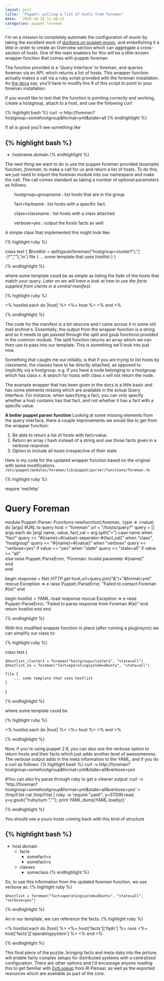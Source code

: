 ```yaml
---
layout: post
title:  "Puppet: pulling a list of hosts from foreman"
date:   2010-10-25 11:48:13
categories: puppet foreman
---
```


I'm on a mission to completely automate the configuration of munin by taking the excellent work of <a href="http://github.com/duritong/puppet-munin">duritong on puppet-munin</a>, and embellishing it a little in order to create an Overview section which can aggregate a cross-section of hosts. One of the main enablers for this will be a little-known wrapper function that comes with puppet-foreman.

The function provided is a 'Query Interface' to foreman, and queries foreman via an API, which returns a list of hosts. This wrapper function actually makes a call via a ruby script provided with the foreman installation. As <a href="http://theforeman.org/wiki/foreman/Query_Interface">the docs</a> say, you'll have to modify line 8 of this script to point to your foreman installation.

If you would like to test that the function is pointing correctly and working, create a hostgroup, attach to a host, and use the following curl:

{% highlight bash %}
curl -v http://foreman?hostgroup=somehostgroup&format=yml&state=all
{% endhighlight %}

If all is good you'll see something like

{% highlight bash %}
---
  - hostname.domain
{% endhighlight %}

The next thing we want to do is use the puppet-foreman provided (example) function, <em>foreman</em>, to make a call for us and return a list of hosts. To do this, we just need to import the foreman module into our namespace and make the call. The call comes standard as taking a number of optional parameters as follows:
<p style="padding-left:30px;">hostgroup=groupname : list hosts that are in the group</p>
<p style="padding-left:30px;">fact=factname : list hosts with a specific fact.</p>
<p style="padding-left:30px;">class=classname : list hosts with a class attached</p>
<p style="padding-left:30px;">verbose=yes : output the hosts facts as well</p>
A simple class that implemented this might look like:

{% highlight ruby %}

class test {
    $hostlist = split(gsub(foreman("hostgroup=cluster1"),"[ -]*",""),'\n')
    file {
        ... some template that uses hostlist
    }
}

{% endhighlight %}

where some template could be as simple as listing the fqdn of the hosts that match your query.<em> Later on we will have a look at how to use the facts supplied from clients in a central manifest.</em>

{% highlight ruby %}

<% hostlist.each do |host| %>
    <%= host %>
<% end >%

{% endhighlight %}

The code for the manifest is a bit obscure and I came across it in some old mail archive's. Essentially, the output from the wrapper function is a string and so it needs to get passed through the split and gsub functions provided in the common module. The split function returns an array which we can then use to pass into our template. This is something we'll look into just now. 

Something that caught me out initially, is that if you are trying to list hosts by classname, the classes have to be directly attached, as opposed to implicitly via a hostgroup. e.g. If you have a node belonging to a hostgroup which has class x. A search for hosts with class x will not return the node.

The example wrapper that has been given in the docs is a little basic and has some elements missing which are available in the actual Query Interface. For instance, when specifying a fact, you can only specify whether a host contains has that fact, and not whether it has a fact with a specific value. 

<strong>A better puppet parser function</strong>
Looking at some missing elements from the query interface, there a couple improvements we would like to get from the wrapper function:
<ol>
    <li> Be able to return a list of hosts with fact=value.</li>
    <li> Return an array / hash instead of a string and use those facts given in a verbose response</li>
    <li> Option to include all hosts irrespective of their state</li>
</ol>

Here is my code for the updated wrapper function based on the original with some modifications.
<code>/etc/puppet/modules/foreman/lib/puppet/parser/functions/foreman.rb </code>

{% highlight ruby %}

require 'net/http'

# Query Foreman
module Puppet::Parser::Functions
 newfunction(:foreman, :type => :rvalue) do |args|
    #URL to query
    host = "foreman"
  url = "/hosts/query?"
  query = []
  args.each do |arg|
    name, value, fact_val = arg.split("=")
    case name
    when "fact"
      query << "#{name}=#{value}-seperator-#{fact_val}"
    when "class", "hostgroup"
      query << "#{name}=#{value}"
    when "verbose"
      query << "verbose=yes" if value == "yes"
    when "state"
      query << "state=all" if value == "all"  
    else
      raise Puppet::ParseError, "Foreman: Invalid parameter #{name}"     
    end   
end   

begin
     response = Net::HTTP.get host,url+query.join("&")+"&format=yml"
rescue Exception => e
    raise Puppet::ParseError, "Failed to contact Foreman #{e}"
end

  begin
    hostlist = YAML::load response
  rescue Exception => e
    raise Puppet::ParseError, "Failed to parse response from Foreman #{e}"
  end
  return hostlist
 end
end

{% endhighlight %}


With this modified wrapper function in place (after running a pluginsync) we can simplify our class to:

{% highlight ruby %}

class test {

    $hostlist_cluster1 = foreman("hostgroup=cluster1", "state=all")
    $hostlist_os = foreman("fact=operatingsystem=Ubuntu", "state=all")

    file {
        ... some template that uses hostlist
    }
}

{% endhighlight %}

where some template could be

{% highlight ruby %}

<% hostlist.each do |host| %>
    <%= host %>
<% end >%

{% endhighlight %}


Now, if you're using puppet 2.6, you can also use the verbose option to return hosts and their facts which just adds another level of awesomeness. The verbose output adds in the meta information to the YAML, and if you do a curl as follows:
{% highlight bash %}
curl -v http://foreman?hostgroup=somehostgroup&format=yml&state=all&verbose=yes

#You can also try parse through ruby to get a cleaner output:
curl -v 'http://foreman?hostgroup=somehostgroup&format=yml&state=all&verbose=yes' > /tmp/f.list
cat /tmp/f.list | ruby -e 'require "yaml"; y=STDIN.read; y=y.gsub("!ruby/sym ",""); print YAML.dump(YAML.load(y))'

{% endhighlight %}

You should see a yours hosts coming back with this kind of structure

{% highlight bash %}
---
   - host.domain
        - facts
             - somefact=x
             - somefact=x
        - classes
             - someclass
{% endhighlight %}

So, to use this information from the updated foreman function, we use verbose as:
{% highlight ruby %}

    $hostlist = foreman("fact=operatingsystem=Ubuntu", "state=all", "verbose=yes")

{% endhighlight %}

An in our template, we can reference the facts:
{% highlight ruby %}

<% hostlist.each do |host| %>
    <%= host['facts']['fqdn'] %> runs <%= host['facts']['operatingsystem'] %>
<% end >%

{% endhighlight %}

This final piece of the puzzle, bringing facts and meta-data into the picture, will enable fairly complex setups for distributed systems with a centralized configuration. There are other options and I'd encourage anyone reading this to get familiar with <a href='http://www.devco.net/archives/2009/08/31/complex_data_and_puppet.php'>ExtLookup</a> from RI Pienaar, as well as the exported resources which are available as part of the core.
